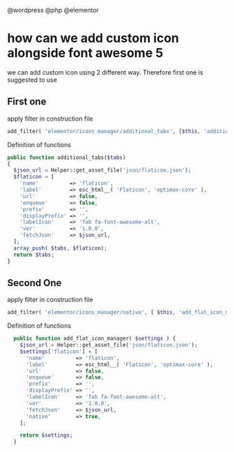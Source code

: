 @wordpress @php @elementor

# how can we add custom icon alongside font awesome 5


we can add custom icon using 2 different way. Therefore first one is suggested to use 

## First one 

apply filter in construction file 

~~~php
add_filter( 'elementor/icons_manager/additional_tabs', [$this, 'additional_tabs'], 10, 1 );
~~~


Definition of functions


~~~php
public function additional_tabs($tabs)
{
  $json_url = Helper::get_asset_file('json/flaticon.json');
  $flaticon = [
    'name'          => 'flaticon',
    'label'         => esc_html__( 'Flaticon', 'optimax-core' ),
    'url'           => false,
    'enqueue'       => false,
    'prefix'        => '',
    'displayPrefix' => '',
    'labelIcon'     => 'fab fa-font-awesome-alt',
    'ver'           => '1.0.0',
    'fetchJson'     => $json_url,
  ];
  array_push( $tabs, $flaticon);
  return $tabs;
}
~~~



## Second One 


apply filter in construction file 

~~~php
add_filter( 'elementor/icons_manager/native', [ $this, 'add_flat_icon_manager' ]);
~~~

Definition of functions

~~~php
  public function add_flat_icon_manager( $settings ) {
    $json_url = Helper::get_asset_file('json/flaticon.json');
    $settings['flaticon'] = [
      'name'          => 'flaticon',
      'label'         => esc_html__( 'Flaticon', 'optimax-core' ),
      'url'           => false,
      'enqueue'       => false,
      'prefix'        => '',
      'displayPrefix' => '',
      'labelIcon'     => 'fab fa-font-awesome-alt',
      'ver'           => '1.0.0',
      'fetchJson'     => $json_url,
      'native'        => true,
    ];

    return $settings;
  }
~~~




